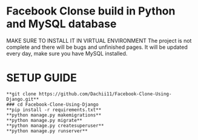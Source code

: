 # Facebook Clonse build in Python and MySQL database
MAKE SURE TO INSTALL IT IN VIRTUAL ENVIRONMENT
The project is not complete and there will be bugs and unfinished pages.
It will be updated every day, make sure you have MySQL installed.

# SETUP GUIDE
    **git clone https://github.com/Dachii11/Facebook-Clone-Using-Django.git**
    ### cd Facebook-Clone-Using-Django
    **pip install -r requirements.txt**
    **python manage.py makemigrations**
    **python manage.py migrate**
    **python manage.py createsuperuser**
    **python manage.py runserver**
